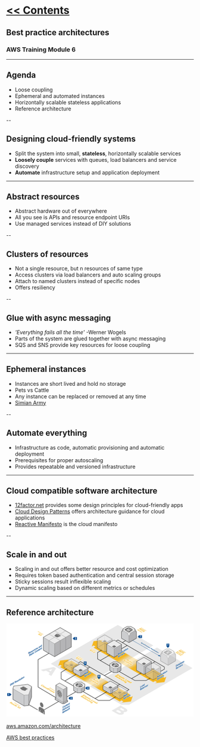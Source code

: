 # [<< Contents](README.md)

## Best practice architectures
### AWS Training Module 6

---

## Agenda

- Loose coupling
- Ephemeral and automated instances
- Horizontally scalable stateless applications
- Reference architecture

--

## Designing cloud-friendly systems

- Split the system into small, **stateless**, horizontally scalable services
- **Loosely couple** services with queues, load balancers and service discovery
- **Automate** infrastructure setup and application deployment

---

## Abstract resources

- Abstract hardware out of everywhere
- All you see is APIs and resource endpoint URIs
- Use managed services instead of DIY solutions

--

## Clusters of resources

- Not a single resource, but n resources of same type
- Access clusters via load balancers and auto scaling groups
- Attach to named clusters instead of specific nodes
- Offers resiliency

--

## Glue with async messaging

- *'Everything fails all the time'* -Werner Wogels
- Parts of the system are glued together with async messaging
- SQS and SNS provide key resources for loose coupling

---

## Ephemeral instances

- Instances are short lived and hold no storage
- Pets vs Cattle
- Any instance can be replaced or removed at any time
- [Simian Army](http://techblog.netflix.com/2011/07/netflix-simian-army.html)

--

## Automate everything

- Infrastructure as code, automatic provisioning and automatic deployment
- Prerequisites for proper autoscaling
- Provides repeatable and versioned infrastructure

---

## Cloud compatible software architecture

- [12factor.net](http://12factor.net/) provides some design principles for cloud-friendly apps
- [Cloud Design Patterns](http://download.microsoft.com/download/B/B/6/BB69622C-AB5D-4D5F-9A12-B81B952C1169/CloudDesignPatternsBook-PDF.pdf) offers architecture guidance for cloud applications
- [Reactive Manifesto](http://www.reactivemanifesto.org/) is the cloud manifesto

--

## Scale in and out

- Scaling in and out offers better resource and cost optimization
- Requires token based authentication and central session storage
- Sticky sessions result inflexible scaling
- Dynamic scaling based on different metrics or schedules

---

## Reference architecture

![Web hosting reference architecture](/images/aws_reference_architecture_web_hosting.png)

[aws.amazon.com/architecture](http://aws.amazon.com/architecture/)

[AWS best practices](http://media.amazonwebservices.com/AWS_Cloud_Best_Practices.pdf)
